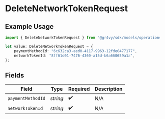 # DeleteNetworkTokenRequest

## Example Usage

```typescript
import { DeleteNetworkTokenRequest } from "@gr4vy/sdk/models/operations";

let value: DeleteNetworkTokenRequest = {
    paymentMethodId: "6c632ca3-aed0-4117-9963-12fde0477177",
    networkTokenId: "8ff61d01-7476-4360-a15d-b6a660659a1a",
};
```

## Fields

| Field              | Type               | Required           | Description        |
| ------------------ | ------------------ | ------------------ | ------------------ |
| `paymentMethodId`  | *string*           | :heavy_check_mark: | N/A                |
| `networkTokenId`   | *string*           | :heavy_check_mark: | N/A                |